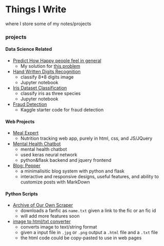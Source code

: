# Things I Write
where I store some of my notes/projects

### projects

#### Data Science Related
- [Predict How Happy people feel in general](happiness/predict_happiness.ipynb)
    - My solution for [this problem](https://tianchi.aliyun.com/competition/entrance/231702/introduction?spm=5176.12281949.1003.1.493e2448Z3zvKZ)
- [Hand Written Digits Recognition](digits/digits_recognizer.ipynb)
    - classify 8*8 digits image
    - Jupyter notebook
- [Iris Dataset Classification](iris/iris_classification.ipynb)
    - classify iris as three species 
    - Jupyter notebook
- [Fraud Detection](https://www.kaggle.com/iasnobmatsu/xgb-model-with-feature-engineering)
    - Kaggle starter code for fraud detection

#### Web Projects
- [Meal Expert](https://github.com/iasnobmatsu/Meal-Expert/)
    - Nutrition tracking web app, purely in html, css, and JS/JQuery
- [Mental Health Chatbot](https://github.com/iasnobmatsu/Mental-Health-Information-Chatbot)
    - mental health chatbot
    - used keras neural network
    - python&flask backend and jquery frontend
- [Blog: Pepper](pepper/README.md)
    - a minimalisitic blog system with python and flask
    - interactive and responsive designs, useful features, and ability to customize posts with MarkDown

    
#### Python Scripts
- [Archive of Our Own Scraper](ficLoader.py)
    - downloads a fanfic as `name.txt` given a link to the fic or an fic id
    - will add more features soon 
- [image to html/txt converter](imgtotext/imgtotxt.md)
    - converts image to text/string format
    - given a input file in `.jpg` or `.png` output a `.html` file and a `.txt` file
    - the html code could be copy-pasted to use in web pages
    






